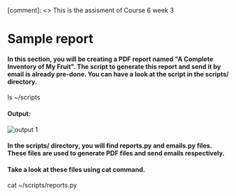 [comment]: <> This is the assisment of Course 6 week 3

# Sample report

#### In this section, you will be creating a PDF report named "A Complete Inventory of My Fruit". The script to generate this report and send it by email is already pre-done. You can have a look at the script in the scripts/ directory.

  ls ~/scripts
 
#### Output:

  ![output 1](/img/output_1.png)

#### In the scripts/ directory, you will find reports.py and emails.py files. These files are used to generate PDF files and send emails respectively.

#### Take a look at these files using cat command.

  cat ~/scripts/reports.py
